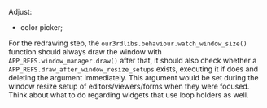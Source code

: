 Adjust:
- color picker;

For the redrawing step, the `our3rdlibs.behaviour.watch_window_size()` function should always draw the window with `APP_REFS.window_manager.draw()` after that, it should also check whether a `APP_REFS.draw_after_window_resize_setups` exists, executing it if does and deleting the argument immediately. This argument would be set during the window resize setup of editors/viewers/forms when they were focused. Think about what to do regarding widgets that use loop holders as well.
